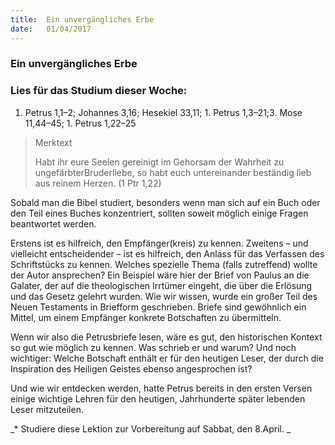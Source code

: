 ```yaml
---
title:  Ein unvergängliches Erbe
date:   01/04/2017
---
```


### Ein unvergängliches Erbe

### Lies für das Studium dieser Woche: 
1. Petrus 1,1–2; Johannes 3,16; Hesekiel 33,11; 1. Petrus 1,3–21;3. Mose 11,44–45; 1. Petrus 1,22–25 

> <p>Merktext</p> 
> Habt ihr eure Seelen gereinigt im Gehorsam der Wahrheit zu ungefärbterBruderliebe, so habt euch untereinander beständig lieb aus reinem Herzen. (1 Ptr 1,22) 

Sobald man die Bibel studiert, besonders wenn man sich auf ein Buch oder den Teil eines Buches konzentriert, sollten soweit möglich einige Fragen beantwortet werden. 

Erstens ist es hilfreich, den Empfänger(kreis) zu kennen. Zweitens – und vielleicht entscheidender – ist es hilfreich, den Anlass für das Verfassen des Schriftstücks zu kennen. Welches spezielle Thema (falls zutreffend) wollte der Autor ansprechen? Ein Beispiel wäre hier der Brief von Paulus an die Galater, der auf die theologischen Irrtümer eingeht, die über die Erlösung und das Gesetz gelehrt wurden. Wie wir wissen, wurde ein großer Teil des Neuen Testaments in Briefform geschrieben. Briefe sind gewöhnlich ein Mittel, um einem Empfänger konkrete Botschaften zu übermitteln. 

Wenn wir also die Petrusbriefe lesen, wäre es gut, den historischen Kontext so gut wie möglich zu kennen. Was schrieb er und warum? Und noch wichtiger: Welche Botschaft enthält er für den heutigen Leser, der durch die Inspiration des Heiligen Geistes ebenso angesprochen ist? 

Und wie wir entdecken werden, hatte Petrus bereits in den ersten Versen einige wichtige Lehren für den heutigen, Jahrhunderte später lebenden Leser mitzuteilen. 

_* Studiere diese Lektion zur Vorbereitung auf Sabbat, den 8.April. _
